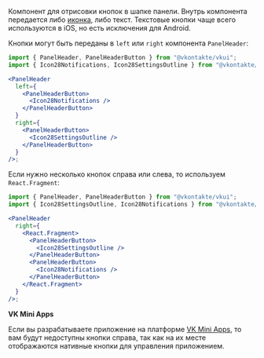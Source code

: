 Компонент для отрисовки кнопок в шапке панели. Внутрь компонента передается либо [иконка](https://vkcom.github.io/icons/),
либо текст. Текстовые кнопки чаще всего используются в iOS, но есть исключения для Android.

Кнопки могут быть переданы в `left` или `right` компонента `PanelHeader`:

```jsx static
import { PanelHeader, PanelHeaderButton } from "@vkontakte/vkui";
import { Icon28Notifications, Icon28SettingsOutline } from "@vkontakte/icons";

<PanelHeader
  left={
    <PanelHeaderButton>
      <Icon28Notifications />
    </PanelHeaderButton>
  }
  right={
    <PanelHeaderButton>
      <Icon28SettingsOutline />
    </PanelHeaderButton>
  }
/>;
```

Если нужно несколько кнопок справа или слева, то используем `React.Fragment`:

```jsx static
import { PanelHeader, PanelHeaderButton } from "@vkontakte/vkui";
import { Icon28SettingsOutline, Icon28Notifications } from "@vkontakte/icons";

<PanelHeader
  right={
    <React.Fragment>
      <PanelHeaderButton>
        <Icon28SettingsOutline />
      </PanelHeaderButton>
      <PanelHeaderButton>
        <Icon28Notifications />
      </PanelHeaderButton>
    </React.Fragment>
  }
/>;
```

**VK Mini Apps**

Если вы разрабатываете приложение на платформе [VK Mini Apps](https://vk.com/vkappsdev), то вам будут недоступны
кнопки справа, так как на их месте отображаются нативные кнопки для управления приложением.
